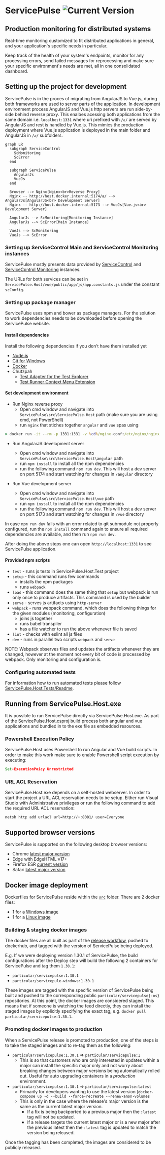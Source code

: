 # ServicePulse ![Current Version](https://img.shields.io/github/release/particular/servicepulse.svg?style=flat&label=current%20version)

## Production monitoring for distributed systems
Real-time monitoring customized to fit distributed applications in general, and your application's specific needs in particular.

Keep track of the health of your system's endpoints, monitor for any processing errors, send failed messages for reprocessing and make sure your specific environment's needs are met, all in one consolidated dashboard.

## Setting up the project for development

ServicePulse is in the proces of migrating from AngularJS to Vue.js, during both frameworks are used to server parts of the application. In development environment process AngularJS and Vue.js http servers are run side-by-side behind reverse proxy. This enalbes acessing both applications from the same domain i.e. `localhost:1331` where uri prefixed with `/a/` are served by AngularJS and rest is handled by Vue.js. This mimics the production deployment where Vue.js application is deployed in the main folder and AngularJS in `/a/` subfolders. 

```mermaid
graph LR
  subgraph ServiceControl
    ScMonitoring
    ScError
  end

  subgraph ServicePulse
    AngularJs
    VueJs
  end

  Browser --> Nginx[Nginx<br>Reverse Proxy]
  Nginx -- http://host.docker.internal:5174/a/ --> AngularJs[AngularJS<br> Development Server]
  Nginx -- http://host.docker.internal:5173 --> VueJs[Vue.js<br> Development Server]

  AngularJs --> ScMonitoring[Monitoring Instance]
  AngularJs --> ScError[Main Instance]

  VueJs --> ScMonitoring
  VueJs --> ScError
```
### Setting up ServiceControl Main and ServiceControl Monitoring instances

ServicePulse mostly presents data provided by [ServiceControl](http://github.com/Particular/ServiceControl) and [ServiceControl Monitoring](https://github.com/Particular/ServiceControl.Monitoring) instances.

The URLs for both services can be set in `ServicePulse.Host/vue/public/app/js/app.constants.js` under the constant `scConfig`.


### Setting up package manager

ServicePulse uses npm and bower as package managers. For the solution to work dependencies needs to be downloaded before opening the ServicePulse website.

#### Install dependencies

Install the following dependencies if you don't have them installed yet

 - [Node.js](https://nodejs.org/en/download/)
 - [Git for Windows](https://git-for-windows.github.io/)
 - [Docker](https://docs.docker.com/get-docker/)
 - Chutzpah
   - [Test Adapter for the Test Explorer](https://marketplace.visualstudio.com/items?itemName=vs-publisher-2795.ChutzpahTestAdapterfortheTestExplorer)
   - [Test Runner Context Menu Extension](https://marketplace.visualstudio.com/items?itemName=vs-publisher-2795.ChutzpahTestRunnerContextMenuExtension)

#### Set development environment


- Run Nginx reverse proxy
  - Open cmd window and navigate into `ServicePulse\src\ServicePulse.Host` path (make sure you are using cmd, not PowerShell)
  - run `nginx` that stiches together `angular` and `vue` spas using
 ```cmd
 > docker run -it --rm -p 1331:1331 -v %cd%/nginx.conf:/etc/nginx/nginx.conf:ro --name service-pulse-dev nginx
 ```
- Run AngularJS development server 
  - Open cmd window and navigate into `ServicePulse\src\ServicePulse.Host\angular` path
  - run `npm install` to install all the npm dependencies
  - run the following command `npm run dev`. This will host a dev server on port 5174 and start watching for changes in `/angular` directory
 
- Run Vue development server 
  - Open cmd window and navigate into `ServicePulse\src\ServicePulse.Host\vue` path
  - run `npm install` to install all the npm dependencies
  - run the following command `npm run dev`. This will host a dev server on port 5173 and start watching for changes in `/vue` directory

In case `npm run dev` fails with an error related to git submodule not properly configured, run the `npm install` command again to ensure all required dependencies are available, and then run `npm run dev`.

After doing the above steps one can open `http://localhost:1331` to see ServicePulse application.

#### Provided npm scripts
 - `test` - runs js tests in ServicePulse.Host.Test project
 - `setup` - this command runs few commands
 	- installs the npm packages
 	- runs `webpack`  
 - `load` - this command does the same thing that `setup` but webpack is run only once to produce artifacts. This command is used by the builder
 - `serve` - serves js artifacts using `http-server`
 - `webpack` - runs webpack command, which does the following things for the given modules (monitoring, configuration)
	 - joins js together 
	 - runs babel transpiler 
	 - has a file watcher to run the above whenever file is saved
 - `lint` - checks with eslint all js files
 - `dev` - runs in parallel two scripts `webpack` and `serve`

NOTE:
Webpack observes files and updates the artifacts whenever they are changed, however at the moment not every bit of code is processed by webpack. Only monitoring and configuration is.

### Configuring automated tests

For information how to run automated tests please follow [ServicePulse.Host.Tests/Readme](https://github.com/Particular/ServicePulse/blob/master/src/ServicePulse.Host.Tests/README.md).

## Running from ServicePulse.Host.exe

It is possible to run ServicePulse directly via ServicePulse.Host.exe. As part of the ServicePulse.Host.csproj build process both angular and vue applications and bundled in to the exe file as embedded resources.

### Powershell Execution Policy

ServicePulse.Host uses Powershell to run Angular and Vue build scripts. In order to make this work make sure to enable Powershell script execution by executing:

```cmd
Set-ExecutionPoicy Unrestricted
```
### URL ACL Reservation

ServicePulse.Host.exe depends on a self-hosted webserver. In order to start the project a URL ACL reservation needs to be setup. Either run Visual Studio with Administrative privileges or run the following command to add the required URL ACL reservation:

```
netsh http add urlacl url=http://+:8081/ user=Everyone
```
## Supported browser versions

ServicePulse is supported on the following desktop browser versions:

- Chrome [latest major version](https://chromereleases.googleblog.com/)
- Edge with EdgeHTML v17+
- Firefox ESR [current version](https://www.mozilla.org/en-US/firefox/organizations/)
- Safari [latest major version](https://developer.apple.com/safari/download/)

## Docker image deployment

Dockerfiles for ServicePulse reside within the [`src`](https://github.com/Particular/ServicePulse/tree/master/src) folder. There are 2 docker files:

* 1 for a [Windows image](https://github.com/Particular/ServicePulse/blob/master/src/dockerfile.iis)
* 1 for a [Linux image](https://github.com/Particular/ServicePulse/blob/master/src/dockerfile.nginx)

### Building & staging docker images

The docker files are all built as part of the [release workflow](https://github.com/Particular/ServicePulse/blob/master/.github/workflows/release.yml), pushed to dockerhub, and tagged with the version of ServicePulse being deployed.

E.g. If we were deploying version 1.30.1 of ServicePulse, the build configurations after the Deploy step will build the following 2 containers for ServicePulse and tag them `1.30.1`:

* `particular/servicepulse:1.30.1`
* `particular/servicepule-windows:1.30.1`

These images are tagged with the specific version of ServicePulse being built and pushed to the corresponding public `particular/servicepulse{-os}` repositories. At this point, the docker images are considered staged. This means that if someone is watching the feed directly, they can install the staged images by explicitly specifying the exact tag, e.g. `docker pull particular/servicepulse:1.30.1`.

### Promoting docker images to production

When a ServicePulse release is promoted to production, one of the steps is to take the staged images and to re-tag them as the following:

* `particular/servicepulse:1.30.1` => `particular/servicepulse:1`
  * This is so that customers who are only interested in updates within a major can install the specific major only and not worry about breaking changes between major versions being automatically rolled out. Useful for auto upgrading containers in a *production* environment.
* `particular/servicepulse:1.30.1` => `particular/servicepulse:latest`
  * Primarily for developers wanting to use the latest version (`docker-compose up -d --build --force-recreate --renew-anon-volumes`
  * This is only in the case where the release's major version is the same as the current latest major version.
    * If a fix is being backported to a previous major then the `:latest` tag will not be updated.
    * If a release targets the current latest major or is a new major after the previous latest then the `:latest` tag is updated to match the version being released.

Once the tagging has been completed, the images are considered to be publicly released.
